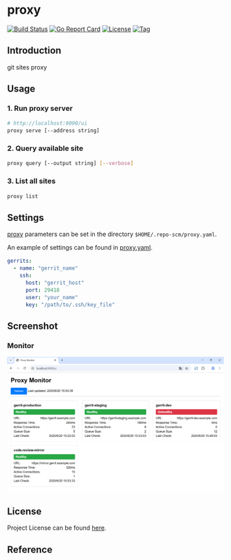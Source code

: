 # proxy

[![Build Status](https://github.com/repo-scm/proxy/workflows/ci/badge.svg?branch=main&event=push)](https://github.com/repo-scm/proxy/actions?query=workflow%3Aci)
[![Go Report Card](https://goreportcard.com/badge/github.com/repo-scm/proxy)](https://goreportcard.com/report/github.com/repo-scm/proxy)
[![License](https://img.shields.io/github/license/repo-scm/proxy.svg)](https://github.com/repo-scm/proxy/blob/main/LICENSE)
[![Tag](https://img.shields.io/github/tag/repo-scm/proxy.svg)](https://github.com/repo-scm/proxy/tags)



## Introduction

git sites proxy



## Usage

### 1. Run proxy server

```bash
# http://localhost:9090/ui
proxy serve [--address string]
```

### 2. Query available site

```bash
proxy query [--output string] [--verbose]
```

### 3. List all sites

```bash
proxy list
```



## Settings

[proxy](https://github.com/repo-scm/proxy) parameters can be set in the directory `$HOME/.repo-scm/proxy.yaml`.

An example of settings can be found in [proxy.yaml](https://github.com/repo-scm/proxy/blob/main/config/proxy.yaml).

```yaml
gerrits:
  - name: "gerrit_name"
    ssh:
      host: "gerrit_host"
      port: 29418
      user: "your_name"
      key: "/path/to/.ssh/key_file"
```



## Screenshot

### Monitor

![monitor.png](monitor.png)



## License

Project License can be found [here](LICENSE).



## Reference
